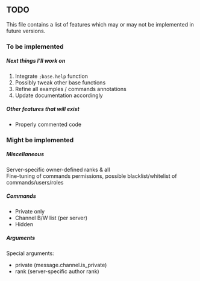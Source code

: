 ## TODO

This file contains a list of features
which may or may not be implemented in future versions.

### To be implemented

##### Next things I'll work on

1. Integrate `;base.help` function
0. Possibly tweak other base functions
0. Refine all examples / commands annotations
3. Update documentation accordingly

##### Other features that *will* exist

- Properly commented code

### Might be implemented

##### Miscellaneous

Server-specific owner-defined ranks & all  
Fine-tuning of commands permissions, possible
blacklist/whitelist of commands/users/roles

##### Commands

- Private only
- Channel B/W list (per server)
- Hidden

##### Arguments
  
Special arguments:
- private (message.channel.is_private)
- rank (server-specific author rank)
